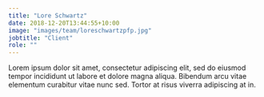 ```yaml
---
title: "Lore Schwartz"
date: 2018-12-20T13:44:55+10:00
image: "images/team/loreschwartzpfp.jpg"
jobtitle: "Client"
role: ""
---
```


Lorem ipsum dolor sit amet, consectetur adipiscing elit, sed do eiusmod tempor incididunt ut labore et dolore magna aliqua. Bibendum arcu vitae elementum curabitur vitae nunc sed. Tortor at risus viverra adipiscing at in.

